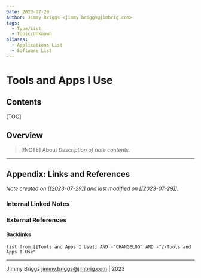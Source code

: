 ```yaml
---
Date: 2023-07-29
Author: Jimmy Briggs <jimmy.briggs@jimbrig.com>
tags:
  - Type/List
  - Topic/Unknown
aliases:
  - Applications List
  - Software List
---
```


# Tools and Apps I Use

## Contents

[TOC]

## Overview

> [!NOTE] About
> *Description of note contents.*


***

## Appendix: Links and References

*Note created on [[2023-07-29]] and last modified on [[2023-07-29]].*

### Internal Linked Notes

### External References

#### Backlinks

```dataview
list from [[Tools and Apps I Use]] AND -"CHANGELOG" AND -"//Tools and Apps I Use"
```


***

Jimmy Briggs <jimmy.briggs@jimbrig.com> | 2023

